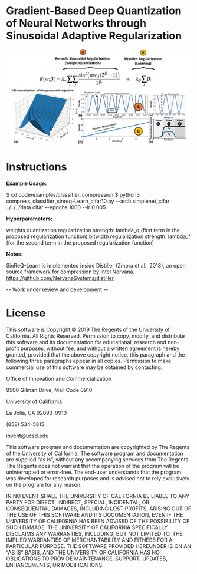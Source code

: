 # Gradient-Based Deep Quantization of Neural Networks through Sinusoidal Adaptive Regularization

![Image description](sinreq_learn.png)

# Instructions

**Example Usage:**

$ cd code/examples/classifier_compression
$ python3 compress_classifier_sinreq-Learn_cifar10.py --arch simplenet_cifar ../../../data.cifar --epochs 1000 --lr 0.005

**Hyperparameters:**

weights quantization regularization strength: lambda_q (first term in the proposed regularization function)
bitwidth regularization strength: lambda_f (for the second term in the proposed regularization function)

**Notes:**

SinReQ-Learn is implemented inside Distiller (Zmora et al., 2018), an open source framework for compression by Intel Nervana.
https://github.com/NervanaSystems/distiller

-- Work under review and  development --  

# License

This software is Copyright © 2019 The Regents of the University of California. All Rights Reserved. Permission to copy, modify, and distribute this software and its documentation for educational, research and non-profit purposes, without fee, and without a written agreement is hereby granted, provided that the above copyright notice, this paragraph and the following three paragraphs appear in all copies. Permission to make commercial use of this software may be obtained by contacting:

Office of Innovation and Commercialization

9500 Gilman Drive, Mail Code 0910

University of California

La Jolla, CA 92093-0910

(858) 534-5815

invent@ucsd.edu

This software program and documentation are copyrighted by The Regents of the University of California. The software program and documentation are supplied “as is”, without any accompanying services from The Regents. The Regents does not warrant that the operation of the program will be uninterrupted or error-free. The end-user understands that the program was developed for research purposes and is advised not to rely exclusively on the program for any reason.

IN NO EVENT SHALL THE UNIVERSITY OF CALIFORNIA BE LIABLE TO ANY PARTY FOR DIRECT, INDIRECT, SPECIAL, INCIDENTAL, OR CONSEQUENTIAL DAMAGES, INCLUDING LOST PROFITS, ARISING OUT OF THE USE OF THIS SOFTWARE AND ITS DOCUMENTATION, EVEN IF THE UNIVERSITY OF CALIFORNIA HAS BEEN ADVISED OF THE POSSIBILITY OF SUCH DAMAGE. THE UNIVERSITY OF CALIFORNIA SPECIFICALLY DISCLAIMS ANY WARRANTIES, INCLUDING, BUT NOT LIMITED TO, THE IMPLIED WARRANTIES OF MERCHANTABILITY AND FITNESS FOR A PARTICULAR PURPOSE. THE SOFTWARE PROVIDED HEREUNDER IS ON AN “AS IS” BASIS, AND THE UNIVERSITY OF CALIFORNIA HAS NO OBLIGATIONS TO PROVIDE MAINTENANCE, SUPPORT, UPDATES, ENHANCEMENTS, OR MODIFICATIONS.
